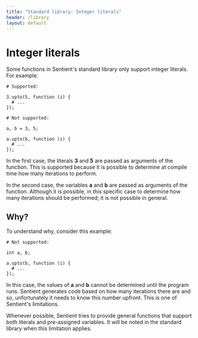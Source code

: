 ```yaml
---
title: "Standard library: Integer literals"
header: /library
layout: default
---
```

# Integer literals

Some functions in Sentient's standard library only support integer literals. For
example:

```sentient
# Supported:

3.upto(5, function (i) {
  # ...
});

# Not supported:

a, b = 3, 5;

a.upto(b, function (i) {
  # ...
});
```

In the first case, the literals **3** and **5** are passed as arguments of the
function. This is supported because it is possible to determine at compile time
how many iterations to perform.

In the second case, the variables **a** and **b** are passed as arguments of the
function. Although it is possible, in this specific case to determine how many
iterations should be performed; it is not possible in general.

## Why?

To understand why, consider this example:

```sentient
# Not supported:

int a, b;

a.upto(b, function (i) {
  # ...
});
```

In this case, the values of **a** and **b** cannot be determined until the
program runs. Sentient generates code based on how many iterations there are and
so, unfortunately it needs to know this number upfront. This is one of
Sentient's limitations.

Whenever possible, Sentient tries to provide general functions that support both
literals and pre-assigned variables. It will be noted in the standard library
when this limitation applies.
